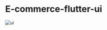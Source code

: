 
# E-commerce-flutter-ui
![ui](https://user-images.githubusercontent.com/71871246/120066974-cb196a80-c096-11eb-89e3-a451855080f3.png)
